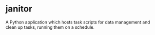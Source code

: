 # janitor
A Python application which hosts task scripts for data management and clean up tasks, running them on a schedule.
